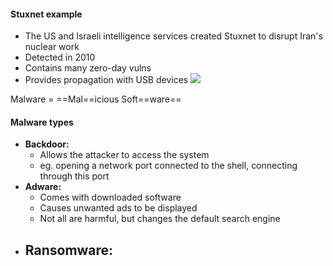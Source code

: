#### Stuxnet example
- The US and Israeli intelligence services created Stuxnet to disrupt Iran's nuclear work
- Detected in 2010
- Contains many zero-day vulns
- Provides propagation with USB devices
 ![](../../../../../../7.%20Images/How-Stuxnet-Worked%201.jpg)

Malware = ==Mal==icious Soft==ware== 

#### Malware types
- **Backdoor:**
	- Allows the attacker to access the system
	- eg. opening a network port connected to the shell, connecting through this port
- **Adware:**
	- Comes with downloaded software
	- Causes unwanted ads to be displayed
	- Not all are harmful, but changes the default search engine
- **Ransomware:**
	- 